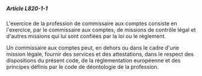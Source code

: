 ##### Article L820-1-1

L'exercice de la profession de commissaire aux comptes consiste en l'exercice, par le commissaire aux comptes, de missions de contrôle légal et d'autres missions qui lui sont confiées par la loi ou le règlement.

Un commissaire aux comptes peut, en dehors ou dans le cadre d'une mission légale, fournir des services et des attestations, dans le respect des dispositions du présent code, de la règlementation européenne et des principes définis par le code de déontologie de la profession.

